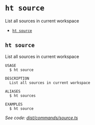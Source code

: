 `ht source`
===========

List all sources in current workspace

* [`ht source`](#ht-source)

## `ht source`

List all sources in current workspace

```
USAGE
  $ ht source

DESCRIPTION
  List all sources in current workspace

ALIASES
  $ ht sources

EXAMPLES
  $ ht source
```

_See code: [dist/commands/source.ts](https://github.com/StrongMonkey/cli/blob/v0.1.0/dist/commands/source.ts)_
